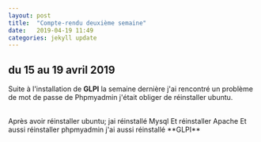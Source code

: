 ```yaml
---
layout: post
title:  "Compte-rendu deuxième semaine"
date:   2019-04-19 11:49
categories: jekyll update
---
```

## du 15 au 19 avril 2019

Suite à l'installation de **GLPI** la semaine dernière j'ai rencontré un problème de mot de passe de Phpmyadmin j'était obliger de réinstaller ubuntu.

<br/>
Après avoir réinstaller ubuntu;
jai réinstallé Mysql
Et réinstaller Apache
Et aussi réinstaller phpmyadmin
j'ai aussi réinstallé **GLPI**

<br/>

<br/>


 

 
 
 
 

      
     

